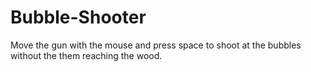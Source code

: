 # Bubble-Shooter
Move the gun with the mouse and press space to shoot at the bubbles without the them reaching the wood.
